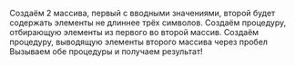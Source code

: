 Создаём 2 массива, первый с вводными значениями, второй будет содержать элементы не длиннее трёх символов.
Создаём процедуру, отбирающую элементы из первого во второй массив.
Создаём процедуру, выводящую элементы второго массива через пробел
Вызываем обе процедуры и получаем результат!
